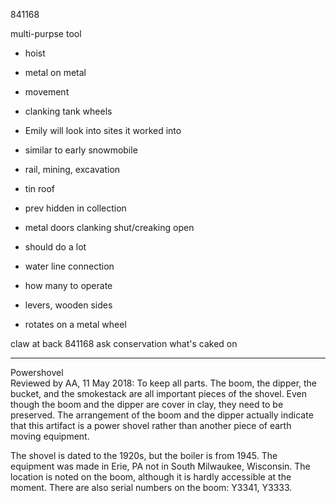 841168

multi-purpse tool
- hoist
- metal on metal
- movement
- clanking tank wheels


- Emily will look into sites it worked into
- similar to early snowmobile
- rail, mining, excavation
- tin roof
- prev hidden in collection
- metal doors clanking shut/creaking open
- should do a lot 
- water line connection
- how many to operate
- levers, wooden sides
- rotates on a metal wheel



claw at back
841168
ask conservation what's caked on





---
Powershovel  
Reviewed by AA, 11 May 2018: To keep all parts. The boom, the dipper, the  
bucket, and the smokestack are all important pieces of the shovel. Even  
though the boom and the dipper are cover in clay, they need to be  
preserved. The arrangement of the boom and the dipper actually indicate  
that this artifact is a power shovel rather than another piece of earth  
moving equipment.  
  
The shovel is dated to the 1920s, but the boiler is from 1945. The  
equipment was made in Erie, PA not in South Milwaukee, Wisconsin. The  
location is noted on the boom, although it is hardly accessible at the  
moment. There are also serial numbers on the boom: Y3341, Y3333.